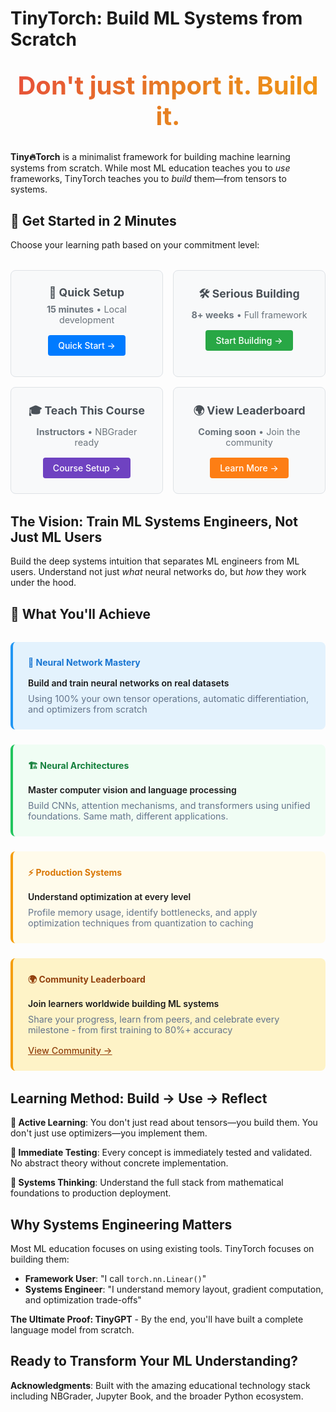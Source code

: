 # TinyTorch: Build ML Systems from Scratch

<h2 style="background: linear-gradient(135deg, #E74C3C 0%, #E67E22 50%, #F39C12 100%); -webkit-background-clip: text; -webkit-text-fill-color: transparent; background-clip: text; text-align: center; font-size: 2.5rem; margin: 2rem 0;">
Don't just import it. Build it.
</h2>

**Tiny🔥Torch** is a minimalist framework for building machine learning systems from scratch. While most ML education teaches you to _use_ frameworks, TinyTorch teaches you to _build_ them—from tensors to systems.

## 🚀 Get Started in 2 Minutes

Choose your learning path based on your commitment level:

<div style="display: grid; grid-template-columns: repeat(2, 1fr); grid-template-rows: repeat(2, 1fr); gap: 1rem; margin: 2rem 0;">

<div style="background: #f8f9fa; border: 1px solid #dee2e6; padding: 1.5rem; border-radius: 0.5rem; text-align: center;">
<h3 style="margin: 0 0 0.5rem 0; font-size: 1.1rem; color: #495057;">🔬 Quick Setup</h3>
<p style="margin: 0 0 1rem 0; font-size: 0.9rem; color: #6c757d;"><strong>15 minutes</strong> • Local development</p>
<a href="chapters/01-setup.html" style="display: inline-block; background: #007bff; color: white; padding: 0.5rem 1rem; border-radius: 0.25rem; text-decoration: none; font-weight: 500;">Quick Start →</a>
</div>

<div style="background: #f8f9fa; border: 1px solid #dee2e6; padding: 1.5rem; border-radius: 0.5rem; text-align: center;">
<h3 style="margin: 0 0 0.5rem 0; font-size: 1.1rem; color: #495057;">🛠️ Serious Building</h3>
<p style="margin: 0 0 1rem 0; font-size: 0.9rem; color: #6c757d;"><strong>8+ weeks</strong> • Full framework</p>
<a href="chapters/01-setup.html" style="display: inline-block; background: #28a745; color: white; padding: 0.5rem 1rem; border-radius: 0.25rem; text-decoration: none; font-weight: 500;">Start Building →</a>
</div>

<div style="background: #f8f9fa; border: 1px solid #dee2e6; padding: 1.5rem; border-radius: 0.5rem; text-align: center;">
<h3 style="margin: 0 0 0.5rem 0; font-size: 1.1rem; color: #495057;">🎓 Teach This Course</h3>
<p style="margin: 0 0 1rem 0; font-size: 0.9rem; color: #6c757d;"><strong>Instructors</strong> • NBGrader ready</p>
<a href="usage-paths/classroom-use.html" style="display: inline-block; background: #6f42c1; color: white; padding: 0.5rem 1rem; border-radius: 0.25rem; text-decoration: none; font-weight: 500;">Course Setup →</a>
</div>

<div style="background: #f8f9fa; border: 1px solid #dee2e6; padding: 1.5rem; border-radius: 0.5rem; text-align: center;">
<h3 style="margin: 0 0 0.5rem 0; font-size: 1.1rem; color: #495057;">🌍 View Leaderboard</h3>
<p style="margin: 0 0 1rem 0; font-size: 0.9rem; color: #6c757d;"><strong>Coming soon</strong> • Join the community</p>
<a href="leaderboard.html" style="display: inline-block; background: #fd7e14; color: white; padding: 0.5rem 1rem; border-radius: 0.25rem; text-decoration: none; font-weight: 500;">Learn More →</a>
</div>

</div>

## The Vision: Train ML Systems Engineers, Not Just ML Users

Build the deep systems intuition that separates ML engineers from ML users. Understand not just *what* neural networks do, but *how* they work under the hood.

## 🎯 What You'll Achieve

<div style="display: grid; grid-template-columns: repeat(auto-fit, minmax(300px, 1fr)); gap: 1.5rem; margin: 2rem 0;">

<div style="background: #e3f2fd; padding: 1.5rem; border-radius: 0.5rem; border-left: 4px solid #2196f3;">
<h4 style="margin: 0 0 1rem 0; color: #1976d2;">🧠 Neural Network Mastery</h4>
<p style="margin: 0 0 0.5rem 0; font-weight: 600;">Build and train neural networks on real datasets</p>
<p style="margin: 0; font-size: 0.9rem; color: #64748b;">Using 100% your own tensor operations, automatic differentiation, and optimizers from scratch</p>
</div>

<div style="background: #f0fdf4; padding: 1.5rem; border-radius: 0.5rem; border-left: 4px solid #22c55e;">
<h4 style="margin: 0 0 1rem 0; color: #15803d;">🏗️ Neural Architectures</h4>
<p style="margin: 0 0 0.5rem 0; font-weight: 600;">Master computer vision and language processing</p>
<p style="margin: 0; font-size: 0.9rem; color: #64748b;">Build CNNs, attention mechanisms, and transformers using unified foundations. Same math, different applications.</p>
</div>

<div style="background: #fffbeb; padding: 1.5rem; border-radius: 0.5rem; border-left: 4px solid #f59e0b;">
<h4 style="margin: 0 0 1rem 0; color: #d97706;">⚡ Production Systems</h4>
<p style="margin: 0 0 0.5rem 0; font-weight: 600;">Understand optimization at every level</p>
<p style="margin: 0; font-size: 0.9rem; color: #64748b;">Profile memory usage, identify bottlenecks, and apply optimization techniques from quantization to caching</p>
</div>

<div style="background: #fef3c7; padding: 1.5rem; border-radius: 0.5rem; border-left: 4px solid #f59e0b;">
<h4 style="margin: 0 0 1rem 0; color: #92400e;">🌍 Community Leaderboard</h4>
<p style="margin: 0 0 0.5rem 0; font-weight: 600;">Join learners worldwide building ML systems</p>
<p style="margin: 0 0 0.5rem 0; font-size: 0.9rem; color: #64748b;">Share your progress, learn from peers, and celebrate every milestone - from first training to 80%+ accuracy</p>
<a href="leaderboard.html" style="display: inline-block; margin-top: 0.5rem; color: #92400e; text-decoration: underline; font-weight: 500; font-size: 0.9rem;">View Community →</a>
</div>

</div>

## Learning Method: Build → Use → Reflect

**🎯 Active Learning**: You don't just read about tensors—you build them. You don't just use optimizers—you implement them.

**🔬 Immediate Testing**: Every concept is immediately tested and validated. No abstract theory without concrete implementation.

**🧠 Systems Thinking**: Understand the full stack from mathematical foundations to production deployment.

## Why Systems Engineering Matters

Most ML education focuses on using existing tools. TinyTorch focuses on building them:

- **Framework User**: "I call `torch.nn.Linear()`"
- **Systems Engineer**: "I understand memory layout, gradient computation, and optimization trade-offs"

**The Ultimate Proof: TinyGPT** - By the end, you'll have built a complete language model from scratch.

## Ready to Transform Your ML Understanding?

**Acknowledgments**: Built with the amazing educational technology stack including NBGrader, Jupyter Book, and the broader Python ecosystem.